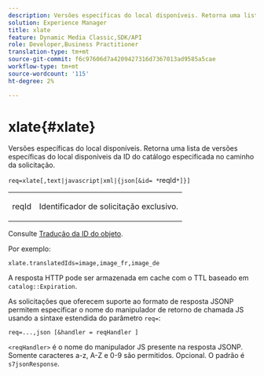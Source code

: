 ```yaml
---
description: Versões específicas do local disponíveis. Retorna uma lista de versões específicas do local disponíveis da ID do catálogo especificada no caminho da solicitação.
solution: Experience Manager
title: xlate
feature: Dynamic Media Classic,SDK/API
role: Developer,Business Practitioner
translation-type: tm+mt
source-git-commit: f6c97606d7a4209427316d7367013ad9585a5cae
workflow-type: tm+mt
source-wordcount: '115'
ht-degree: 2%

---
```



# xlate{#xlate}

Versões específicas do local disponíveis. Retorna uma lista de versões específicas do local disponíveis da ID do catálogo especificada no caminho da solicitação.

`req=xlate[,text|javascript|xml|{json[&id= *`reqId`*]}]`

<table id="simpletable_8970A3A5A64F4DC2B184E251993390C5"> 
 <tr class="strow"> 
  <td class="stentry"> <p><span class="codeph"><span class="varname"> reqId</span></span> </p> </td> 
  <td class="stentry"> <p>Identificador de solicitação exclusivo. </p></td> 
 </tr> 
</table>

Consulte [Tradução da ID do objeto](../../../../../../is-api/http-ref/image-serving-api-ref/c-http-protocol-reference/c-syntax-and-features/r-object-id-translation.md#reference-cf3e34e6cbb346d69ded9982bfdef414).

Por exemplo:

`xlate.translatedIds=image,image_fr,image_de`

A resposta HTTP pode ser armazenada em cache com o TTL baseado em `catalog::Expiration`.

As solicitações que oferecem suporte ao formato de resposta JSONP permitem especificar o nome do manipulador de retorno de chamada JS usando a sintaxe estendida do parâmetro `req=`:

`req=...,json [&handler = reqHandler ]`

`<reqHandler>` é o nome do manipulador JS presente na resposta JSONP. Somente caracteres a-z, A-Z e 0-9 são permitidos. Opcional. O padrão é `s7jsonResponse`.
